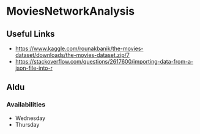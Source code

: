 # MoviesNetworkAnalysis

## Useful Links
* https://www.kaggle.com/rounakbanik/the-movies-dataset/downloads/the-movies-dataset.zip/7
* https://stackoverflow.com/questions/2617600/importing-data-from-a-json-file-into-r

## Aldu
### Availabilities
* Wednesday 
* Thursday
